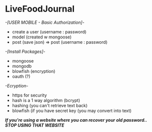 # LiveFoodJournal



*-[USER MOBILE - Basic Authorization]-*
- create a user (username : password)
- model (created w mongoose)
- post (save json) => post (username : password)



*-[Install Packages]-*
- mongoose
- mongodb
- blowfish (encryption)
- oauth (?)



*-Ecryption-*
- https for security
- hash is a 1 way algorithm (bcrypt)
- hashing (you can't retrieve text back)
- blowfish (if you have secret key (you may convert into text)



***If you're using a website where you can recover your old password.. STOP USING THAT WEBSITE***

